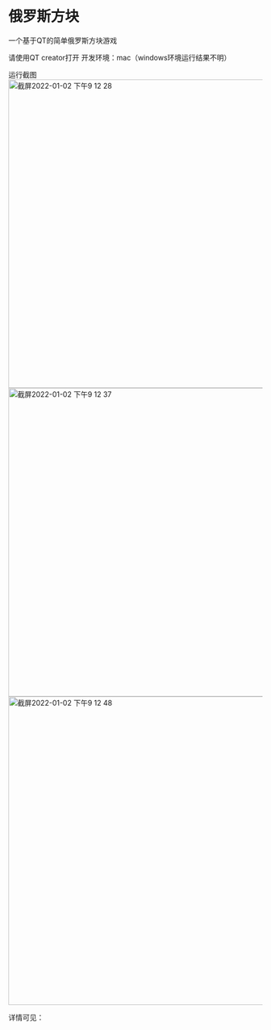 # 俄罗斯方块
一个基于QT的简单俄罗斯方块游戏

请使用QT creator打开
开发环境：mac（windows环境运行结果不明）

运行截图
<img width="612" alt="截屏2022-01-02 下午9 12 28" src="https://user-images.githubusercontent.com/63393116/147878368-7b0c2c2e-2ebb-4dd9-9b68-064cc117efc4.png">
<img width="612" alt="截屏2022-01-02 下午9 12 37" src="https://user-images.githubusercontent.com/63393116/147878373-6f8274b4-c8f5-4490-b7d5-b00b37769546.png">
<img width="612" alt="截屏2022-01-02 下午9 12 48" src="https://user-images.githubusercontent.com/63393116/147878374-b94ec3a4-cba3-4127-ada3-ec920bb597ac.png">

详情可见：
  
